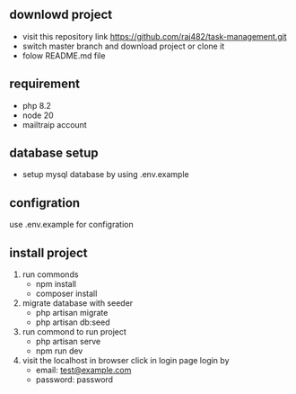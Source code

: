 ## downlowd project 
 * visit this repository link https://github.com/raj482/task-management.git
 * switch master branch and download project or clone it
 * folow README.md file
## requirement
   * php 8.2
   * node 20 
   * mailtraip account
## database setup 
   * setup mysql database by using .env.example
## configration
   use .env.example for configration
   
## install project 
1. run commonds
   * npm install
   * composer install
2. migrate database with seeder
    * php artisan migrate
    * php artisan db:seed
3. run commond to run project 
    * php artisan serve
    * npm run dev
4. visit the localhost in browser click in login page
    login by 
     * email: test@example.com
     * password: password
    
    
